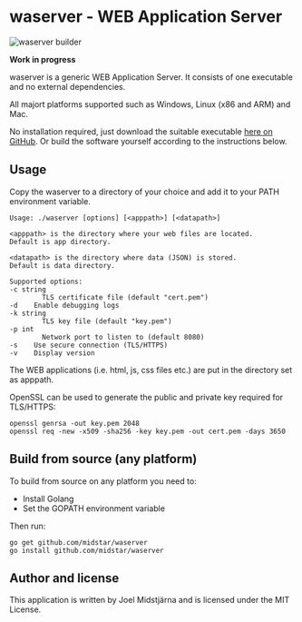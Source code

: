 # waserver - WEB Application Server
![waserver builder](https://github.com/midstar/waserver/actions/workflows/build.yml/badge.svg)

**Work in progress**

waserver is a generic WEB Application Server. It consists of one executable 
and no external dependencies.

All majort platforms supported such as Windows, Linux (x86 and ARM)
and Mac.

No installation required, just download the suitable executable 
[here on GitHub](https://github.com/midstar/waserver/releases). Or build
the software yourself according to the instructions below.

## Usage

Copy the waserver to a directory of your choice and add it to your PATH
environment variable.

    Usage: ./waserver [options] [<apppath>] [<datapath>]

    <apppath> is the directory where your web files are located.
    Default is app directory.

    <datapath> is the directory where data (JSON) is stored.
    Default is data directory.

    Supported options:
    -c string
            TLS certificate file (default "cert.pem")
    -d    Enable debugging logs
    -k string
            TLS key file (default "key.pem")
    -p int
            Network port to listen to (default 8080)
    -s    Use secure connection (TLS/HTTPS)
    -v    Display version

The WEB applications (i.e. html, js, css files etc.) are put in the
directory set as apppath.

OpenSSL can be used to generate the public and private key required for TLS/HTTPS:

    openssl genrsa -out key.pem 2048
    openssl req -new -x509 -sha256 -key key.pem -out cert.pem -days 3650

## Build from source (any platform)

To build from source on any platform you need to:

* Install Golang 
* Set the GOPATH environment variable

Then run:

    go get github.com/midstar/waserver
    go install github.com/midstar/waserver


## Author and license

This application is written by Joel Midstjärna and is licensed under the MIT License.